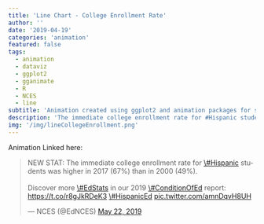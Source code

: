 ```yaml
---
title: 'Line Chart - College Enrollment Rate'
author: ''
date: '2019-04-19'
categories: 'animation'
featured: false
tags:
  - animation
  - dataviz
  - ggplot2
  - gganimate
  - R
  - NCES
  - line
subtitle: 'Animation created using ggplot2 and animation packages for social media distribution'
description: 'The immediate college enrollment rate for #Hispanic students was higher in 2017 (67%) than in 2000 (49%).'
img: '/img/lineCollegeEnrollment.png'
---
```


Animation Linked here:

<blockquote class="twitter-tweet" data-lang="en">
<p lang="en" dir="ltr">
NEW STAT: The immediate college enrollment rate for
<a href="https://twitter.com/hashtag/Hispanic?src=hash&amp;ref_src=twsrc%5Etfw">\#Hispanic</a>
students was higher in 2017 (67%) than in 2000 (49%).<br><br>Discover
more
<a href="https://twitter.com/hashtag/EdStats?src=hash&amp;ref_src=twsrc%5Etfw">\#EdStats</a>
in our 2019
<a href="https://twitter.com/hashtag/ConditionOfEd?src=hash&amp;ref_src=twsrc%5Etfw">\#ConditionOfEd</a>
report: <a href="https://t.co/r8gJkRDeK3">https://t.co/r8gJkRDeK3</a>
<a href="https://twitter.com/hashtag/HispanicEd?src=hash&amp;ref_src=twsrc%5Etfw">\#HispanicEd</a>
<a href="https://t.co/amnDqvH8UH">pic.twitter.com/amnDqvH8UH</a>
</p>
— NCES (@EdNCES)
<a href="https://twitter.com/EdNCES/status/1131294682150051841?ref_src=twsrc%5Etfw">May
22, 2019</a>
</blockquote>

